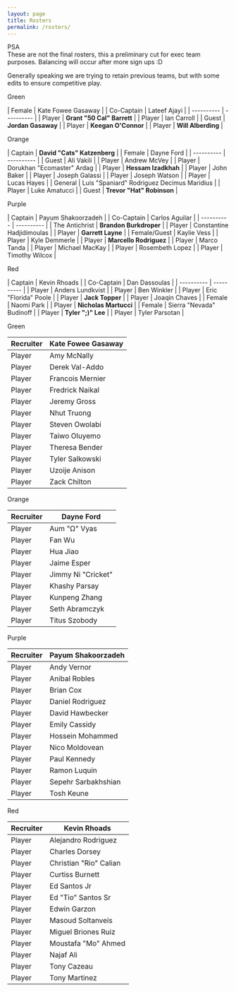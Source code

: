 ```yaml
---
layout: page
title: Rosters
permalink: /rosters/
---
```


<!-- begin row news updates -->
<div class="card bg-light text-center my-3">
<div class="card-header text-center">
    PSA
</div>
<div class="card-body" markdown=1>
These are not the final rosters, this a preliminary cut for exec team purposes. Balancing will occur after more sign ups :D

Generally speaking we are trying to retain previous teams, but with some edits to ensure competitive play.
</div>
</div>

<div class="row">

<div class="col-md-3 pb-2">
<div class="card">
<div class="card-header text-center text-white bg-green">Green</div>
<div class="card-body w-100" markdown=1>

| Female | Kate Fowee Gasaway |
| Co-Captain | Lateef Ajayi |
| ---------- | ---------- |
| Player | **Grant "50 Cal" Barrett** |
| Player | Ian Carroll |
| Guest | **Jordan Gasaway** |
| Player | **Keegan O'Connor** |
| Player | **Will Alberding** |

</div>
</div>
</div>

<div class="col-md-3 pb-2">
<div class="card">
<div class="card-header text-center text-white bg-orange">Orange</div>
<div class="card-body w-100" markdown=1>

| Captain | **David "Cats" Katzenberg** |
| Female | Dayne Ford |
| ---------- | ---------- |
| Guest | Ali Vakili |
| Player | Andrew McVey |
| Player | Dorukhan "Ecomaster" Ardag |
| Player | **Hessam Izadkhah** |
| Player | John Baker |
| Player | Joseph Galassi |
| Player | Joseph Watson |
| Player | Lucas Hayes |
| General | Luis "Spaniard" Rodriguez Decimus Maridius |
| Player | Luke Amatucci |
| Guest | **Trevor "Hat" Robinson** |

</div>
</div>
</div>

<div class="col-md-3 pb-2">
<div class="card">
<div class="card-header text-center text-white bg-purple">Purple</div>
<div class="card-body w-100" markdown=1>

| Captain | Payum Shakoorzadeh |
| Co-Captain | Carlos Aguilar |
| ---------- | ---------- |
| The Antichrist | **Brandon Burkdroper** |
| Player | Constantine Hadjidimoulas |
| Player | **Garrett Layne** |
| Female/Guest | Kaylie Vess |
| Player | Kyle Demmerle |
| Player | **Marcello Rodriguez** |
| Player | Marco Tanda |
| Player | Michael MacKay |
| Player | Rosembeth Lopez |
| Player | Timothy Wilcox |

</div>
</div>
</div>

<div class="col-md-3 pb-2">
<div class="card">
<div class="card-header text-center text-white bg-red">Red</div>
<div class="card-body w-100" markdown=1>

| Captain | Kevin Rhoads |
| Co-Captain | Dan Dassoulas |
| ---------- | ---------- |
| Player | Anders Lundkvist |
| Player | Ben Winkler |
| Player | Eric "Florida" Poole |
| Player | **Jack Topper** |
| Player | Joaqin Chaves |
| Female | Naomi Park |
| Player | **Nicholas Martucci** |
| Female | Sierra "Nevada" Budinoff |
| Player | **Tyler ";)" Lee** |
| Player | Tyler Parsotan |

</div>
</div>
</div>

</div> <!-- end row -->


<div class="row">

<div class="col-md-3">
<div class="card">
<div class="card-header text-center text-white bg-green">Green</div>
<div class="card-body w-100" markdown=1>

| Recruiter | Kate Fowee Gasaway |
| ---------- | ---------- |
| Player | Amy McNally |
| Player | Derek Val-Addo |
| Player | Francois Mernier |
| Player | Fredrick Naikal |
| Player | Jeremy Gross |
| Player | Nhut Truong |
| Player | Steven Owolabi |
| Player | Taiwo Oluyemo |
| Player | Theresa Bender |
| Player | Tyler Salkowski |
| Player | Uzoije Anison |
| Player | Zack Chilton |

</div>
</div>
</div>

<div class="col-md-3">
<div class="card">
<div class="card-header text-center text-white bg-orange">Orange</div>
<div class="card-body w-100" markdown=1>

| Recruiter | Dayne Ford |
| ---------- | ---------- |
| Player | Aum "Ω" Vyas |
| Player | Fan Wu  |
| Player | Hua Jiao |
| Player | Jaime Esper |
| Player | Jimmy Ni "Cricket" |
| Player | Khashy Parsay |
| Player | Kunpeng Zhang  |
| Player | Seth Abramczyk |
| Player | Titus Szobody  |

</div>
</div>
</div>

<div class="col-md-3">
<div class="card">
<div class="card-header text-center text-white bg-purple">Purple</div>
<div class="card-body w-100" markdown=1>

| Recruiter | Payum Shakoorzadeh |
| ---------- | ---------- |
| Player | Andy Vernor  |
| Player | Anibal Robles  |
| Player | Brian Cox |
| Player | Daniel Rodriguez  |
| Player | David Hawbecker |
| Player | Emily Cassidy |
| Player | Hossein Mohammed |
| Player | Nico Moldovean  |
| Player | Paul Kennedy |
| Player | Ramon Luquin |
| Player | Sepehr Sarbakhshian |
| Player | Tosh Keune |

</div>
</div>
</div>

<div class="col-md-3">
<div class="card">
<div class="card-header text-center text-white bg-red">Red</div>
<div class="card-body w-100" markdown=1>

| Recruiter | Kevin Rhoads |
| ---------- | ---------- |
| Player | Alejandro Rodriguez |
| Player | Charles Dorsey |
| Player | Christian "Rio" Calian |
| Player | Curtiss Burnett |
| Player | Ed Santos Jr |
| Player | Ed "Tio" Santos Sr |
| Player | Edwin Garzon |
| Player | Masoud Soltanveis |
| Player | Miguel Briones Ruiz |
| Player | Moustafa "Mo" Ahmed |
| Player | Najaf Ali  |
| Player | Tony Cazeau |
| Player | Tony Martinez |

</div>
</div>
</div>

</div> <!-- end row -->
